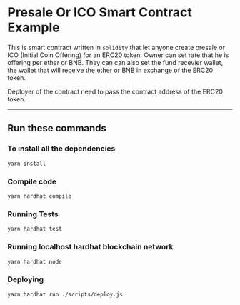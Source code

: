 # Presale Or ICO Smart Contract Example

This is smart contract written in `solidity` that let anyone create presale or ICO (Initial Coin Offering) for an ERC20 token. Owner can set rate that he is offering per ether or BNB. They can can also set the fund recevier wallet, the wallet that will receive the ether or BNB in exchange of the ERC20 token.

Deployer of the contract need to pass the contract address of the ERC20 token.

---

## Run these commands

### To install all the dependencies

```shell
yarn install
```
### Compile code
```shell
yarn hardhat compile
```
### Running Tests
```shell
yarn hardhat test
```
### Running localhost hardhat blockchain network
```shell
yarn hardhat node
```
### Deploying
```shell
yarn hardhat run ./scripts/deploy.js
```

